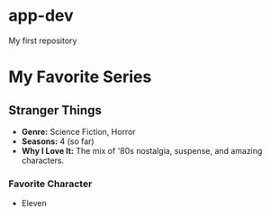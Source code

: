 # app-dev
My first repository
# My Favorite Series
## Stranger Things
- **Genre:** Science Fiction, Horror
- **Seasons:** 4 (so far)
- **Why I Love It:** The mix of '80s nostalgia, suspense, and amazing characters.

### Favorite Character
- Eleven
